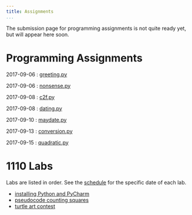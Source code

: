 ```yaml
---
title: Assignments
...
```


<!--
<div style="display:table; font-size:200%; margin: 1em auto; padding:1ex; box-shadow: 0 1px 10px rgba(0,0,0,.1); border: thin solid #eee; border-radius:1ex; background-image: linear-gradient(to bottom, #ffffff, #f2f2f2);">[Submit assignments here](https://archimedes.cs.virginia.edu/cs1110/)</div>
-->

The submission page for programming assignments is not quite ready yet, but will appear here soon.

# Programming Assignments

<style type="text/css">
dl dd {
  display: inline;
  margin: 0;
}
dl dd:after{
  display: block;
  content: '';
}
dl dt{
  display: inline-block;
  min-width: 6em;
}
</style>



2017-09-06 
:    [greeting.py](w01-greeting.html) 

2017-09-06 
:    [nonsense.py](w01-nonsense.html) 

2017-09-08 
:    [c2f.py](w01-c2f.html) 

2017-09-08 
:    [dating.py](w01-dating.html) 

2017-09-10 
:    [maydate.py](w02-maydate.html) 

2017-09-13 
:    [conversion.py](w02-conversion.html) 

2017-09-15 
:    [quadratic.py](w02-quadratic.html) 


<script>
var dts = document.getElementsByTagName('dt');
for(var i=0; i<dts.length; i+=1) {
    if (new Date(dts[i].innerHTML+' 10:00') < Date('2017-09-10 09:56')) {
        dts[i].style.color = '#999999';
        dts[i].nextElementSibling.style.color = '#999999';
    }
}
</script>

# 1110 Labs

Labs are listed in order. See the [schedule](schedule.html) for the specific date of each lab.


-   [installing Python and PyCharm](lab01-installing.html)
-   [pseudocode counting squares](lab02-counting.html)
-   [turtle art contest](lab03-turtle.html)
